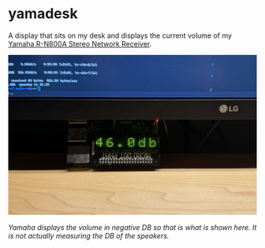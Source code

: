 # yamadesk

A display that sits on my desk and displays the current volume of my [Yamaha R-N800A Stereo Network Receiver](https://usa.yamaha.com/products/audio_visual/hifi_components/r-n800a/index.html).

![Demo image](demo.jpg)

_Yamaha displays the volume in negative DB so that is what is shown here. It is not actually measuring the DB of the speakers._
